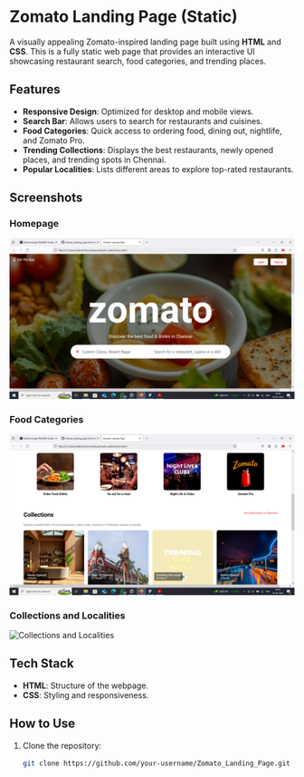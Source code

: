 # Zomato Landing Page (Static)

A visually appealing Zomato-inspired landing page built using **HTML** and **CSS**. This is a fully static web page that provides an interactive UI showcasing restaurant search, food categories, and trending places.

## Features

- **Responsive Design**: Optimized for desktop and mobile views.
- **Search Bar**: Allows users to search for restaurants and cuisines.
- **Food Categories**: Quick access to ordering food, dining out, nightlife, and Zomato Pro.
- **Trending Collections**: Displays the best restaurants, newly opened places, and trending spots in Chennai.
- **Popular Localities**: Lists different areas to explore top-rated restaurants.

## Screenshots

### Homepage
![image alt](https://github.com/Sidd1542004/Zomato_landing_page-front-end-/blob/d055137d1a164f0767b9f889d74fa07898ef03ef/Screenshot%20(137).png)

### Food Categories
![image alt](https://github.com/Sidd1542004/Zomato_landing_page-front-end-/blob/193c8588c5637e1f7b2b3a6df2e2c1e38fc67589/Screenshot%20(138).png)

### Collections and Localities
![Collections and Localities](images/Screenshot%20(139).png)

## Tech Stack

- **HTML**: Structure of the webpage.
- **CSS**: Styling and responsiveness.

## How to Use

1. Clone the repository:
   ```sh
   git clone https://github.com/your-username/Zomato_Landing_Page.git
